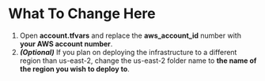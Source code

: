 # What To Change Here

1. Open **account.tfvars** and replace the **aws_account_id** number with **your AWS account number**.
2. ***(Optional)*** If you plan on deploying the infrastructure to a different region than us-east-2, change the us-east-2 folder name to **the name of the region you wish to deploy to**.